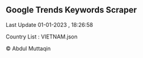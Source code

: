 

## Google Trends Keywords Scraper 
 
Last Update 01-01-2023 , 18:26:58

Country List :
VIETNAM.json



© Abdul Muttaqin 

